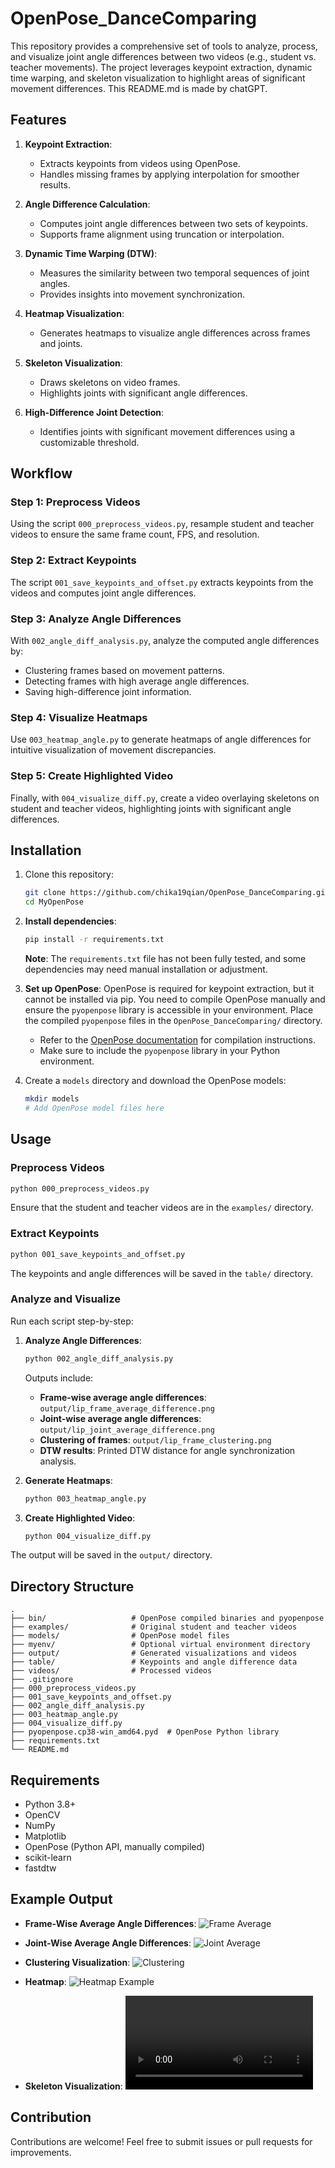 # OpenPose_DanceComparing

This repository provides a comprehensive set of tools to analyze, process, and visualize joint angle differences between two videos (e.g., student vs. teacher movements). The project leverages keypoint extraction, dynamic time warping, and skeleton visualization to highlight areas of significant movement differences. This README.md is made by chatGPT.

## Features

1. **Keypoint Extraction**:
   - Extracts keypoints from videos using OpenPose.
   - Handles missing frames by applying interpolation for smoother results.

2. **Angle Difference Calculation**:
   - Computes joint angle differences between two sets of keypoints.
   - Supports frame alignment using truncation or interpolation.

3. **Dynamic Time Warping (DTW)**:
   - Measures the similarity between two temporal sequences of joint angles.
   - Provides insights into movement synchronization.

4. **Heatmap Visualization**:
   - Generates heatmaps to visualize angle differences across frames and joints.

5. **Skeleton Visualization**:
   - Draws skeletons on video frames.
   - Highlights joints with significant angle differences.

6. **High-Difference Joint Detection**:
   - Identifies joints with significant movement differences using a customizable threshold.

## Workflow

### Step 1: Preprocess Videos
Using the script `000_preprocess_videos.py`, resample student and teacher videos to ensure the same frame count, FPS, and resolution.

### Step 2: Extract Keypoints
The script `001_save_keypoints_and_offset.py` extracts keypoints from the videos and computes joint angle differences.

### Step 3: Analyze Angle Differences
With `002_angle_diff_analysis.py`, analyze the computed angle differences by:
- Clustering frames based on movement patterns.
- Detecting frames with high average angle differences.
- Saving high-difference joint information.

### Step 4: Visualize Heatmaps
Use `003_heatmap_angle.py` to generate heatmaps of angle differences for intuitive visualization of movement discrepancies.

### Step 5: Create Highlighted Video
Finally, with `004_visualize_diff.py`, create a video overlaying skeletons on student and teacher videos, highlighting joints with significant angle differences.

## Installation

1. Clone this repository:
   ```bash
   git clone https://github.com/chika19qian/OpenPose_DanceComparing.git
   cd MyOpenPose
   ```

2. **Install dependencies**:
   ```bash
   pip install -r requirements.txt
   ```
   **Note**: The `requirements.txt` file has not been fully tested, and some dependencies may need manual installation or adjustment.

3. **Set up OpenPose**:
   OpenPose is required for keypoint extraction, but it cannot be installed via pip. You need to compile OpenPose manually and ensure the `pyopenpose` library is accessible in your environment. Place the compiled `pyopenpose` files in the `OpenPose_DanceComparing/` directory.

   - Refer to the [OpenPose documentation](https://github.com/CMU-Perceptual-Computing-Lab/openpose) for compilation instructions.
   - Make sure to include the `pyopenpose` library in your Python environment.

4. Create a `models` directory and download the OpenPose models:
   ```bash
   mkdir models
   # Add OpenPose model files here
   ```

## Usage

### Preprocess Videos
```bash
python 000_preprocess_videos.py
```
Ensure that the student and teacher videos are in the `examples/` directory.

### Extract Keypoints
```bash
python 001_save_keypoints_and_offset.py
```
The keypoints and angle differences will be saved in the `table/` directory.

### Analyze and Visualize
Run each script step-by-step:

1. **Analyze Angle Differences**:
   ```bash
   python 002_angle_diff_analysis.py
   ```
   Outputs include:
   - **Frame-wise average angle differences**: `output/lip_frame_average_difference.png`
   - **Joint-wise average angle differences**: `output/lip_joint_average_difference.png`
   - **Clustering of frames**: `output/lip_frame_clustering.png`
   - **DTW results**: Printed DTW distance for angle synchronization analysis.

2. **Generate Heatmaps**:
   ```bash
   python 003_heatmap_angle.py
   ```

3. **Create Highlighted Video**:
   ```bash
   python 004_visualize_diff.py
   ```

The output will be saved in the `output/` directory.

## Directory Structure

```
.
├── bin/                   # OpenPose compiled binaries and pyopenpose
├── examples/              # Original student and teacher videos
├── models/                # OpenPose model files
├── myenv/                 # Optional virtual environment directory
├── output/                # Generated visualizations and videos
├── table/                 # Keypoints and angle difference data
├── videos/                # Processed videos
├── .gitignore
├── 000_preprocess_videos.py
├── 001_save_keypoints_and_offset.py
├── 002_angle_diff_analysis.py
├── 003_heatmap_angle.py
├── 004_visualize_diff.py
├── pyopenpose.cp38-win_amd64.pyd  # OpenPose Python library
├── requirements.txt
└── README.md
```

## Requirements

- Python 3.8+
- OpenCV
- NumPy
- Matplotlib
- OpenPose (Python API, manually compiled)
- scikit-learn
- fastdtw

## Example Output

- **Frame-Wise Average Angle Differences**:
  ![Frame Average](output/lip_frame_average_difference.png)

- **Joint-Wise Average Angle Differences**:
  ![Joint Average](output/lip_joint_average_difference.png)

- **Clustering Visualization**:
  ![Clustering](output/lip_frame_clustering.png)

- **Heatmap**:
  ![Heatmap Example](output/lip_angle_heatmap_csv.png)

- **Skeleton Visualization**:
  ![Skeleton Video](output/lip_highlighted_skeleton_video.mp4)

## Contribution

Contributions are welcome! Feel free to submit issues or pull requests for improvements.


